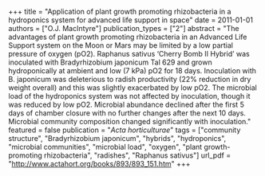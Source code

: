 +++
title = "Application of plant growth promoting rhizobacteria in a hydroponics system for advanced life support in space"
date = 2011-01-01
authors = ["O.J. MacIntyre"]
publication_types = ["2"]
abstract = "The advantages of plant growth promoting rhizobacteria in an Advanced Life Support system on the Moon or Mars may be limited by a low partial pressure of oxygen (pO2). Raphanus sativus ‘Cherry Bomb II Hybrid’ was inoculated with Bradyrhizobium japonicum Tal 629 and grown hydroponically at ambient and low (7 kPa) pO2 for 18 days. Inoculation with B. japonicum was deleterious to radish productivity (22% reduction in dry weight overall) and this was slightly exacerbated by low pO2. The microbial load of the hydroponics system was not affected by inoculation, though it was reduced by low pO2. Microbial abundance declined after the first 5 days of chamber closure with no further changes after the next 10 days. Microbial community composition changed significantly with inoculation."
featured = false
publication = "*Acta horticulturae*"
tags = ["community structure", "Bradyrhizobium japonicum", "hybrids", "hydroponics", "microbial communities", "microbial load", "oxygen", "plant growth-promoting rhizobacteria", "radishes", "Raphanus sativus"]
url_pdf = "http://www.actahort.org/books/893/893_151.htm"
+++

